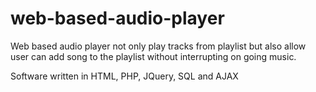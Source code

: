 # web-based-audio-player
Web based audio player not only play tracks from playlist but also allow user can add song to the playlist without interrupting on going music.

Software written in HTML, PHP, JQuery, SQL and AJAX 

